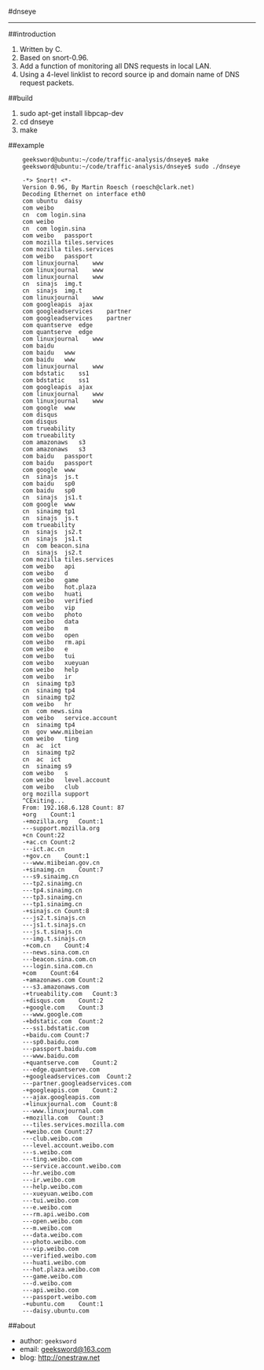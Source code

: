 #dnseye
****   

##introduction

1. Written by C.  
2. Based on snort-0.96.  
3. Add a function of monitoring all DNS requests in local LAN.  
4. Using a 4-level linklist to record source ip and domain name of DNS request packets.  

##build

1. sudo apt-get install libpcap-dev
2. cd dnseye
3. make

##example

		geeksword@ubuntu:~/code/traffic-analysis/dnseye$ make 
		geeksword@ubuntu:~/code/traffic-analysis/dnseye$ sudo ./dnseye 

		-*> Snort! <*-
		Version 0.96, By Martin Roesch (roesch@clark.net)
		Decoding Ethernet on interface eth0
		com	ubuntu	daisy
		com	weibo	
		cn	com	login.sina
		com	weibo	
		cn	com	login.sina
		com	weibo	passport
		com	mozilla	tiles.services
		com	mozilla	tiles.services
		com	weibo	passport
		com	linuxjournal	www
		com	linuxjournal	www
		com	linuxjournal	www
		cn	sinajs	img.t
		cn	sinajs	img.t
		com	linuxjournal	www
		com	googleapis	ajax
		com	googleadservices	partner
		com	googleadservices	partner
		com	quantserve	edge
		com	quantserve	edge
		com	linuxjournal	www
		com	baidu	
		com	baidu	www
		com	baidu	www
		com	linuxjournal	www
		com	bdstatic	ss1
		com	bdstatic	ss1
		com	googleapis	ajax
		com	linuxjournal	www
		com	linuxjournal	www
		com	google	www
		com	disqus	
		com	disqus	
		com	trueability	
		com	trueability	
		com	amazonaws	s3
		com	amazonaws	s3
		com	baidu	passport
		com	baidu	passport
		com	google	www
		cn	sinajs	js.t
		com	baidu	sp0
		com	baidu	sp0
		cn	sinajs	js1.t
		com	google	www
		cn	sinaimg	tp1
		cn	sinajs	js.t
		com	trueability	
		cn	sinajs	js2.t
		cn	sinajs	js1.t
		cn	com	beacon.sina
		cn	sinajs	js2.t
		com	mozilla	tiles.services
		com	weibo	api
		com	weibo	d
		com	weibo	game
		com	weibo	hot.plaza
		com	weibo	huati
		com	weibo	verified
		com	weibo	vip
		com	weibo	photo
		com	weibo	data
		com	weibo	m
		com	weibo	open
		com	weibo	rm.api
		com	weibo	e
		com	weibo	tui
		com	weibo	xueyuan
		com	weibo	help
		com	weibo	ir
		cn	sinaimg	tp3
		cn	sinaimg	tp4
		cn	sinaimg	tp2
		com	weibo	hr
		cn	com	news.sina
		com	weibo	service.account
		cn	sinaimg	tp4
		cn	gov	www.miibeian
		com	weibo	ting
		cn	ac	ict
		cn	sinaimg	tp2
		cn	ac	ict
		cn	sinaimg	s9
		com	weibo	s
		com	weibo	level.account
		com	weibo	club
		org	mozilla	support
		^CExiting...
		From: 192.168.6.128	Count: 87
		+org	Count:1
		-+mozilla.org	Count:1
		---support.mozilla.org
		+cn	Count:22
		-+ac.cn	Count:2
		---ict.ac.cn
		-+gov.cn	Count:1
		---www.miibeian.gov.cn
		-+sinaimg.cn	Count:7
		---s9.sinaimg.cn
		---tp2.sinaimg.cn
		---tp4.sinaimg.cn
		---tp3.sinaimg.cn
		---tp1.sinaimg.cn
		-+sinajs.cn	Count:8
		---js2.t.sinajs.cn
		---js1.t.sinajs.cn
		---js.t.sinajs.cn
		---img.t.sinajs.cn
		-+com.cn	Count:4
		---news.sina.com.cn
		---beacon.sina.com.cn
		---login.sina.com.cn
		+com	Count:64
		-+amazonaws.com	Count:2
		---s3.amazonaws.com
		-+trueability.com	Count:3
		-+disqus.com	Count:2
		-+google.com	Count:3
		---www.google.com
		-+bdstatic.com	Count:2
		---ss1.bdstatic.com
		-+baidu.com	Count:7
		---sp0.baidu.com
		---passport.baidu.com
		---www.baidu.com
		-+quantserve.com	Count:2
		---edge.quantserve.com
		-+googleadservices.com	Count:2
		---partner.googleadservices.com
		-+googleapis.com	Count:2
		---ajax.googleapis.com
		-+linuxjournal.com	Count:8
		---www.linuxjournal.com
		-+mozilla.com	Count:3
		---tiles.services.mozilla.com
		-+weibo.com	Count:27
		---club.weibo.com
		---level.account.weibo.com
		---s.weibo.com
		---ting.weibo.com
		---service.account.weibo.com
		---hr.weibo.com
		---ir.weibo.com
		---help.weibo.com
		---xueyuan.weibo.com
		---tui.weibo.com
		---e.weibo.com
		---rm.api.weibo.com
		---open.weibo.com
		---m.weibo.com
		---data.weibo.com
		---photo.weibo.com
		---vip.weibo.com
		---verified.weibo.com
		---huati.weibo.com
		---hot.plaza.weibo.com
		---game.weibo.com
		---d.weibo.com
		---api.weibo.com
		---passport.weibo.com
		-+ubuntu.com	Count:1
		---daisy.ubuntu.com


##about

- author: `geeksword`
- email: geeksword@163.com
- blog: http://onestraw.net
